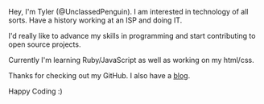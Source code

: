 Hey, I'm Tyler (@UnclassedPenguin). I am interested in technology of all sorts. Have a history working at an ISP and doing IT.  
 
I'd really like to advance my skills in programming and start contributing to open source projects. 
 
Currently I'm learning Ruby/JavaScript as well as working on my html/css. 
 
Thanks for checking out my GitHub. I also have a [blog](https://blog.unclassed.ca). 
 
Happy Coding :)

<!---
UnclassedPenguin/UnclassedPenguin is a ✨ special ✨ repository because its `README.md` (this file) appears on your GitHub profile.
You can click the Preview link to take a look at your changes.
--->
